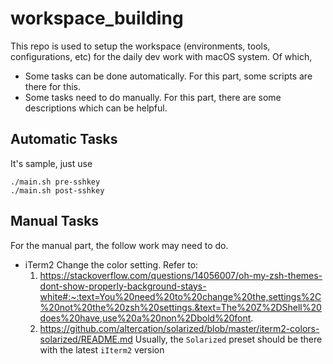 # workspace_building

This repo is used to setup the workspace (environments, tools, configurations, etc)  for the daily dev work with macOS system. Of which, 

* Some tasks can be done automatically. For this part, some scripts are there for this.
* Some tasks need to do manually. For this part, there are some descriptions which can be helpful.

## Automatic Tasks

It's sample, just use 

```
./main.sh pre-sshkey   
./main.sh post-sshkey
```


## Manual Tasks

For the manual part, the follow work may need to do.

* iTerm2
  Change the color setting. Refer to:
  1. https://stackoverflow.com/questions/14056007/oh-my-zsh-themes-dont-show-properly-background-stays-white#:~:text=You%20need%20to%20change%20the,settings%2C%20not%20the%20zsh%20settings.&text=The%20Z%2DShell%20does%20have,use%20a%20non%2Dbold%20font.
  2. https://github.com/altercation/solarized/blob/master/iterm2-colors-solarized/README.md
  Usually, the `Solarized` preset should be there with the latest `iIterm2` version

